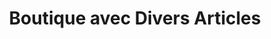 ---
title: "Boutique avec Divers Articles"
url: /nzerekore/boutique-avec-divers-articles-5/
shop: commodité
---